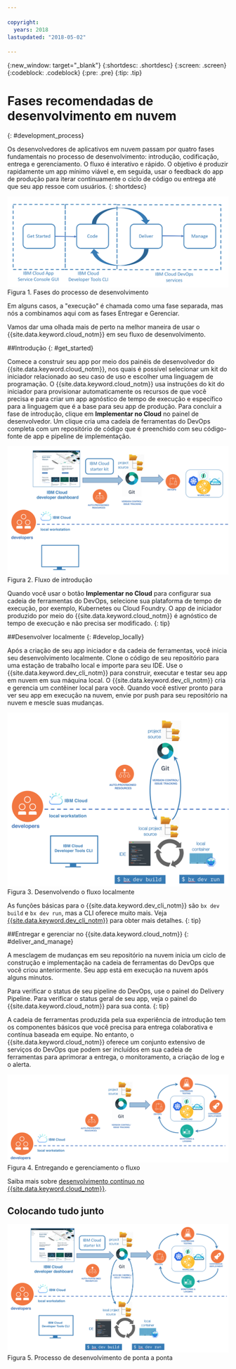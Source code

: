 ```yaml
---

copyright:
  years: 2018
lastupdated: "2018-05-02"

---
```

{:new_window: target="_blank"}
{:shortdesc: .shortdesc}
{:screen: .screen}
{:codeblock: .codeblock}
{:pre: .pre}
{:tip: .tip}

# Fases recomendadas de desenvolvimento em nuvem
{: #development_process}

Os desenvolvedores de aplicativos em nuvem passam por quatro fases fundamentais no processo de desenvolvimento: introdução, codificação, entrega e gerenciamento. O fluxo é interativo e rápido. O objetivo é produzir rapidamente um app mínimo viável e, em seguida, usar o feedback do app de produção para iterar continuamente o ciclo de código ou entrega até que seu app ressoe com usuários.
{: shortdesc}

![Fluxo de desenvolvimento](images/dev_flow_overview.png "Fluxo de desenvolvimento") Figura 1. Fases do processo de desenvolvimento

Em alguns casos, a "execução" é chamada como uma fase separada, mas nós a combinamos aqui com as fases Entregar e Gerenciar.

Vamos dar uma olhada mais de perto na melhor maneira de usar o {{site.data.keyword.cloud_notm}} em seu fluxo de desenvolvimento.

##Introdução
{: #get_started}

Comece a construir seu app por meio dos painéis de desenvolvedor do {{site.data.keyword.cloud_notm}}, nos quais é possível selecionar um kit do iniciador relacionado ao seu caso de uso e escolher uma linguagem de programação. O {{site.data.keyword.cloud_notm}} usa instruções do kit do iniciador para provisionar automaticamente os recursos de que você precisa e para criar um app agnóstico de tempo de execução e específico para a linguagem que é a base para seu app de produção. Para concluir a fase de introdução, clique em **Implementar no Cloud** no painel de desenvolvedor. Um clique cria uma cadeia de ferramentas do DevOps completa com um repositório de código que é preenchido com seu código-fonte de app e pipeline de implementação.

![Introdução](images/dev_get_started.png "Introdução") Figura 2. Fluxo de introdução

Quando você usar o botão **Implementar no Cloud** para configurar sua cadeia de ferramentas do DevOps, selecione sua plataforma de tempo de execução, por exemplo, Kubernetes ou Cloud Foundry. O app de iniciador produzido por meio do {{site.data.keyword.cloud_notm}} é agnóstico de tempo de execução e não precisa ser modificado.
{: tip}

##Desenvolver localmente
{: #develop_locally}

Após a criação de seu app iniciador e da cadeia de ferramentas, você inicia seu desenvolvimento localmente. Clone o código de seu repositório para uma estação de trabalho local e importe para seu IDE. Use o {{site.data.keyword.dev_cli_notm}} para construir, executar e testar seu app em nuvem em sua máquina local. O {{site.data.keyword.dev_cli_notm}} cria e gerencia um contêiner local para você. Quando você estiver pronto para ver seu app em execução na nuvem, envie por push para seu repositório na nuvem e mescle suas mudanças.

![Desenvolver localmente](images/dev_code_locally.png "Desenvolver localmente") Figura 3. Desenvolvendo o fluxo localmente

As funções básicas para o {{site.data.keyword.dev_cli_notm}} são `bx dev build` e `bx dev run`, mas a CLI oferece muito mais. Veja [{{site.data.keyword.dev_cli_notm}}](../cli/idt/index.html) para obter mais detalhes.
{: tip}

##Entregar e gerenciar no {{site.data.keyword.cloud_notm}}
{: #deliver_and_manage}

A mesclagem de mudanças em seu repositório na nuvem inicia um ciclo de construção e implementação na cadeia de ferramentas do DevOps que você criou anteriormente. Seu app está em execução na nuvem após alguns minutos.

Para verificar o status de seu pipeline do DevOps, use o painel do Delivery Pipeline. Para verificar o status geral de seu app, veja o painel do {{site.data.keyword.cloud_notm}} para sua conta.
{: tip}

A cadeia de ferramentas produzida pela sua experiência de introdução tem os componentes básicos que você precisa para entrega colaborativa e contínua baseada em equipe. No entanto, o {{site.data.keyword.cloud_notm}} oferece um conjunto extensivo de serviços do DevOps que podem ser incluídos em sua cadeia de ferramentas para aprimorar a entrega, o monitoramento, a criação de log e o alerta.

![Entregar e gerenciar](images/dev_deliver_and_manage.png "Entregar e gerenciar") Figura 4. Entregando e gerenciamento o fluxo

Saiba mais sobre [desenvolvimento contínuo no {{site.data.keyword.cloud_notm}}](../services/ContinuousDelivery/index.html#cd_getting_started).

## Colocando tudo junto

![Detalhe do processo](images/dev_process_detail.png "Detalhes do processo") Figura 5. Processo de desenvolvimento de ponta a ponta
